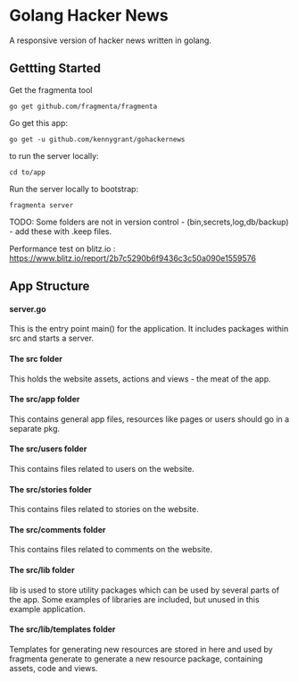 # Golang Hacker News
A responsive version of hacker news written in golang. 

## Gettting Started

Get the fragmenta tool

    go get github.com/fragmenta/fragmenta

Go get this app:

    go get -u github.com/kennygrant/gohackernews

to run the server locally:

    cd to/app    

Run the server locally to bootstrap:

    fragmenta server


TODO: Some folders are not in version control -  (bin,secrets,log,db/backup) - add these with .keep files.

Performance test on blitz.io : https://www.blitz.io/report/2b7c5290b6f9436c3c50a090e1559576 

## App Structure

#### server.go
This is the entry point main() for the application. It includes packages within src and starts a server. 

#### The src folder
This holds the website assets, actions and views - the meat of the app. 


#### The src/app folder
This contains general app files, resources like pages or users should go in a separate pkg.

#### The src/users folder
This contains files related to users on the website.

#### The src/stories folder
This contains files related to stories on the website.

#### The src/comments folder
This contains files related to comments on the website.

#### The src/lib folder

lib is used to store utility packages which can be used by several parts of the app. Some examples of libraries are included, but unused in this example application. 

#### The src/lib/templates folder

Templates for generating new resources are stored in here and used by fragmenta generate to generate a new resource package, containing assets, code and views.  

